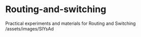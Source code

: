 # Routing-and-switching
Practical experiments and materials for Routing and Switching  
	/assets/images/SlYsAd
